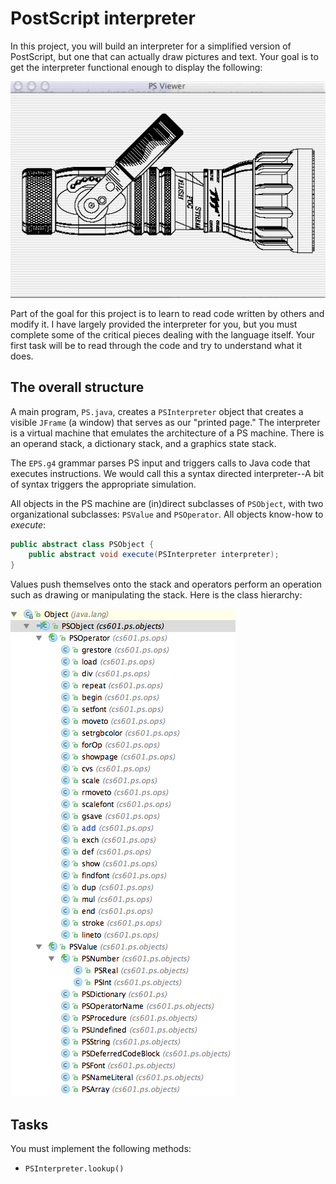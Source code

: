 # PostScript interpreter

In this project, you will build an interpreter for a simplified version of PostScript, but one that can actually draw pictures and text. Your goal is to get the interpreter functional enough to display the following:

![nozzle](images/nozzle.png)

Part of the goal for this project is to learn to read code written by others and modify it.  I have largely provided the interpreter for you, but you must complete some of the critical pieces dealing with the language itself. Your first task will be to read through the code and try to understand what it does.

## The overall structure

A main program, `PS.java`, creates a `PSInterpreter` object that creates a visible `JFrame` (a window) that serves as our "printed page." The interpreter is a virtual machine that emulates the architecture of a PS machine. There is an operand stack, a dictionary stack, and a graphics state stack.

The `EPS.g4` grammar parses PS input and triggers calls to Java code that executes instructions. We would call this a syntax directed interpreter--A bit of syntax triggers the appropriate simulation.

All objects in the PS machine are (in)direct subclasses of `PSObject`, with two organizational subclasses: `PSValue` and `PSOperator`. All objects know-how to *execute*:

```java
public abstract class PSObject {
	public abstract void execute(PSInterpreter interpreter);
}
```

Values push themselves onto the stack and operators perform an operation such as drawing or manipulating the stack. Here is the class hierarchy:

![class hierarchy](images/ps-hier.png)

## Tasks

You must implement the following methods:

* `PSInterpreter.lookup()`


